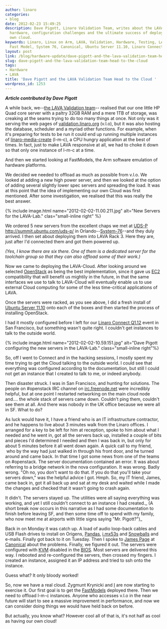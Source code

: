 ```yaml
---
author: linaro
categories:
- blog
date: 2012-02-23 15:49:25
description: Dave Pigott, Linaro Validation Team, writes about the LAVA-lab's new
  hardware, configuration challenges and the ultimate success of deploying of their
  own cloud.
keywords: Linaro, Linux on Arm, LAVA, Validation, Hardware, Testing, LAVA-Lab, Cloud,  Arm,
  Fast Model, System 76, Canonical, Ubuntu Server 11.10, Linaro Connect Q1.12
layout: post
link: /blog/hardware-update/dave-pigott-and-the-lava-validation-team-head-to-the-cloud/
slug: dave-pigott-and-the-lava-validation-team-head-to-the-cloud
tags:
- Hardware
- LAVA
title: 'Dave Pigott and the LAVA Validation Team Head to the Cloud '
wordpress_id: 1253
---
```


**_Article contributed by Dave Pigott_**

A while back, we--[the LAVA Validation team](https://wiki-archive.linaro.org/Platform/Validation)-- realised that our one little HP Quad core server with a paltry 32GB RAM and a mere 1TB of storage, was creaking at the seams trying to do too many things at once. Not only was it serving the web pages of [validation.linaro.org](http://validation.linaro.org/) (v.l.o), but it was also hosting the database, scheduler and a myriad other functions. For example, when it's preparing for tests to be run it could end up running multiple instances of [linaro-media-create](https://wiki-archive.linaro.org/Platform/DevPlatform/Ubuntu/ImageInstallation) (l-m-c), a CPU hungry application at the best of times. In fact, just to make LAVA responsive at all, we had to choke it down so that only one instance of l-m-c at a time.

And then we started looking at FastModels, the Arm software emulation of hardware platforms.

We decided we needed to offload as much as possible from v.l.o. We looked at adding a new high power server, and then we looked at the option of adding several slightly lower spec servers and spreading the load. It was at this point that the idea of implementing our own Cloud was first mentioned. After some investigation, we realised that this was really the best answer.

{% include image.html name="2012-02-02-11.00.211.jpg" alt="New Servers for the LAVA-Lab." clas="small-inline right" %}

We ordered 5 new servers from the excellent chaps we met at [UDS-P]() http://summit.ubuntu.com/uds-p/ in Orlando--[System-76](http://www.system76.com/)--and they duly arrived. I then set about deploying them into LAVA Rack 3. Here they are, just after I'd connected them and got them powered up.

_(Yes, I know there are six there. One of them is a dedicated server for the toolchain group so that they can also offload some of their work.)_

Now we came to deploying the LAVA-Cloud. After looking around we selected [OpenStack](http://openstack.org/) as being the best implementation, since it gave us [EC2](http://aws.amazon.com/ec2/) compatibility that will benefit us mightily in the future, in that the same interfaces we use to talk to LAVA-Cloud will eventually enable us to use external Cloud computing for some of the less time-critical applications of LAVA.


Once the servers were racked, as you see above, I did a fresh install of [Ubuntu Server 11.10](http://www.ubuntu.com/download/server/download) onto each of the boxes and then started the process of installing OpenStack.


I had it mostly configured before I left for our [Linaro Connect Q1.12](https://connect.linaro.org/resources/) event in San Francisco, but something wasn't quite right. I couldn't get instances to talk to the outside world.

{% include image.html name="2012-02-02-10.59.151.jpg" alt="Dave Pigott configuring the new servers in the LAVA-Lab." class="small-inline right"%}

So, off I went to Connect and in the hacking sessions, I mostly spent my time trying to get the Cloud talking to the outside world. I could see that everything was configured according to the documentation, but still I could not get an instance that I created to talk to me, or indeed anybody.

Then disaster struck. I was in San Francisco, and hunting for solutions. The people on #openstack IRC channel on [irc.freenode.net](http://freenode.net/) were incredibly helpful, but at one point I restarted networking on the main cloud node and…. the whole stack of servers came down. Couldn't ping them, couldn't see them at all. And there was nobody in the UK office because we were all in SF. What to do?

As luck would have it, I have a friend who is an IT infrastructure contractor, and he happens to live about 3 minutes walk from the Linaro offices. I arranged for a key to be left for him at reception, spoke to him about what I needed and he went in, got all the servers back up, installed a couple of bits and pieces I'd determined I needed and then I was back in, but only for about 5 minutes before it all went down again. A quick call to my friend,  who by the way had just walked in through his front door, and he turned around and came back. In that time I got some news from one of the teams on #openstack. The server documentation contained an error. It was about referring to a bridge network in the nova configuration. It was wrong. Badly wrong. "Oh no, you don't want to do that. If you do that you'll take your servers down," was the helpful advice I got. Hmph. So, my IT friend, James, came back in, got it all back up and sat at my desk and waited while I made the changes and checked that it wasn't going to crash again.

It didn't. The servers stayed up. The utilities were all saying everything was working, and yet I still couldn't connect to an instance I had created._ (A short break now occurs in this narrative as I had some documentation to finish before leaving SF, and then some time off to spend with my family, who now meet me at airports with little signs saying "Mr. Pigott?")_

Back in on Monday it was catch up. A load of audio loop-back cables and USB Flash drives to install on Origens, [Pandas](https://en.wikipedia.org/wiki/PandaBoard), [i.mx53s](https://community.nxp.com/community/imx/content?filterID=contentstatus%5Bpublished%5D~category%5Bimx53%5D) and [Snowballs](http://www.igloocommunity.org/) and e-mails. Finally got back to it on Tuesday. Then I spoke to [James Page](https://launchpad.net/~james-page) at [Canonical](http://www.canonical.com/) about the problems. Finally, we figured it out. The servers were configured with [KVM](http://www.linux-kvm.org/page/Main_Page) disabled in the [BIOS](http://en.wikipedia.org/wiki/BIOS). Most servers are delivered this way. I rebooted and re-configured the servers, then crossed my fingers. I created an instance, assigned it an IP address and tried to ssh onto the instance.

Guess what? It only bloody worked!

So, now we have a real cloud. Zygmunt Krynicki and [I](https://launchpad.net/~dpigott) are now starting to exercise it. Our first goal is to get the [FastModels](https://www.arm.com/products/development-tools/simulation/fast-models) deployed there. Then we need to offload l-m-c instances. Anyone who accesses v.l.o in the near future will start to see a massive improvement in performance, and now we can consider doing things we would have held back on before.

But actually, you know what? However cool all of that is, it's not half as cool as having our own cloud!
